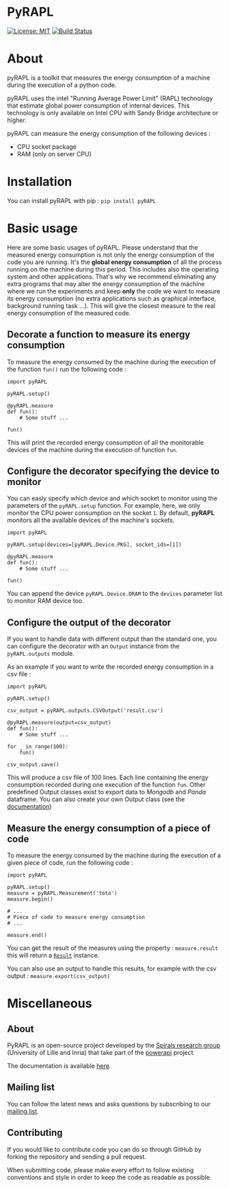 # PyRAPL

[![License: MIT](https://img.shields.io/pypi/l/pyRAPL)](https://spdx.org/licenses/MIT.html)
[![Build Status](https://img.shields.io/circleci/project/github/powerapi-ng/powerapi.svg)](https://circleci.com/gh/powerapi-ng/powerapi)


# About
pyRAPL is a toolkit that measures the energy consumption of a machine during the execution of a python code.

pyRAPL uses the intel "Running Average Power Limit" (RAPL) technology that estimate global power consumption of internal devices. This technology is only available on Intel CPU with Sandy Bridge architecture or higher.

pyRAPL can measure the energy consumption of the following devices :

 - CPU socket package 
 - RAM (only on server CPU)

# Installation

You can install pyRAPL with pip : `pip install pyRAPL`

# Basic usage

Here are some basic usages of pyRAPL. Please understand that the measured energy consumption is not only the energy consumption of the code you are running. It's the **global energy consumption** of all the process running on the machine during this period. This includes also the operating system and other applications.
That's why we recommend eliminating any extra programs that may alter the energy consumption of the machine where we run the experiments and keep **only** the code we want to measure its energy consumption (no extra applications such as graphical interface, background running task ...). This will give the closest measure to the real energy consumption of the measured code.

## Decorate a function to measure its energy consumption

To measure the energy consumed by the machine during the execution of the function `fun()` run the following code :

	import pyRAPL

	pyRAPL.setup() 

	@pyRAPL.measure
	def fun():
		# Some stuff ...

	fun()

This will print the recorded energy consumption of all the monitorable devices of the machine during the execution of function `fun`.

## Configure the decorator specifying the device to monitor

You can easly specify which device and which socket to monitor using the parameters of the `pyRAPL.setup` function. 
For example, here, we only monitor the CPU power consumption on the socket `1`.
By default, **pyRAPL** monitors all the available devices of the machine's sockets.

	import pyRAPL

	pyRAPL.setup(devices=[pyRAPL.Device.PKG], socket_ids=[1])

	@pyRAPL.measure
	def fun():
		# Some stuff ...

	fun()	

You can append the device `pyRAPL.Device.DRAM` to the `devices` parameter list to monitor RAM device too. 

## Configure the output of the decorator

If you want to handle data with different output than the standard one, you can configure the decorator with an `Output` instance from the `pyRAPL.outputs` module.

As an example if you want to write the recorded energy consumption in a csv file :


	import pyRAPL

	pyRAPL.setup()
	
	csv_output = pyRAPL.outputs.CSVOutput('result.csv')
	
	@pyRAPL.measure(output=csv_output)
	def fun():
		# Some stuff ...

	for _ in range(100):
		fun()
		
	csv_output.save() 

This will produce a csv file of 100 lines. Each line containing the energy
consumption recorded during one execution of the function `fun`.
Other predefined Output classes exist to export data to *Mongodb* and *Panda*
dataframe.
You can also create your own Output class (see the
[documentation](https://pyrapl.readthedocs.io/en/latest/Outputs_API.html))

## Measure the energy consumption of a piece of code

To measure the energy consumed by the machine during the execution of a given
piece of code, run the following code :

	import pyRAPL

	pyRAPL.setup()
	measure = pyRAPL.Measurement('toto')
    measure.begin()
	
	# ...
	# Piece of code to measure energy consumption 
    # ...
	
	measure.end()
	
You can get the result of the measures using the property : `measure.result` this will return a [`Result`](https://pyrapl.readthedocs.io/en/latest/API.html#pyRAPL.Result) instance.

You can also use an output to handle this results, for example with the csv output : `measure.export(csv_output)`


# Miscellaneous

## About

PyRAPL is an open-source project developed by the [Spirals research group](https://team.inria.fr/spirals) (University of Lille and Inria) that take part of the [powerapi](powerapi.org) project.

The documentation is available [here](https://pyrapl.readthedocs.io/en/latest/).

## Mailing list

You can follow the latest news and asks questions by subscribing to our <a href="mailto:sympa@inria.fr?subject=subscribe powerapi">mailing list</a>.

## Contributing

If you would like to contribute code you can do so through GitHub by forking the repository and sending a pull request.

When submitting code, please make every effort to follow existing conventions and style in order to keep the code as readable as possible.
